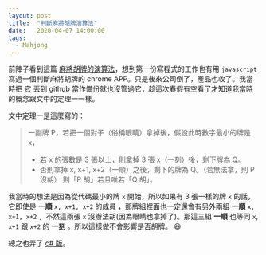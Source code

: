 ```yaml
---
layout: post
title:  "判斷麻將胡牌演算法"
date:   2020-04-07 14:00:00
tags:  
  - Mahjong
---
```


前陣子看到這篇 [麻將胡牌的演算法](https://sites.google.com/a/g2.nctu.edu.tw/unimath/2018-07/mj2)，想到第一份寫程式的工作也有用 `javascript` 寫過一個判斷麻將胡牌的 chrome APP。只是後來公司倒了，產品也收了。我當時把 [它](https://github.com/hjwu/mahjong) 丟到 github 當作備份就也沒管過它，趁這次春假有空看了才知道我當時的概念跟文中的定理一一樣。

文中定理一是這麼寫的：

> 一副牌 P，若把一個對子（俗稱眼睛）拿掉後，假設此時數字最小的牌是 x，
>
> + 若 x 的張數是 3 張以上，則拿掉 3 張 x（一刻）後，剩下牌為 Q。
> + 否則拿掉 x, x+1, x+2（一順）之後，剩下的牌為 Q。（若無法拿，則 P 沒胡）
> 則「P 胡」若且唯若「Q 胡」。

我當時的想法是因為從代碼最小的牌 `x` 開始，所以如果有 3 張一樣的牌 `x` 的話，它即使是 **一順** `x, x+1, x+2` 的成員 ，那牌組裡面也一定還會有另外兩組 **一順** `x, x+1, x+2` ，不然這兩張 `x` 沒辦法胡(因為眼睛也拿掉了)。那這三組 **一順** 也等同 `x`, `x+1` 跟 `x+2` 的 **一刻** 。所以這樣做不會影響是否胡牌。 :laughing:

總之也弄了 [c# 版](https://github.com/hsinjungwu/mahjong)。